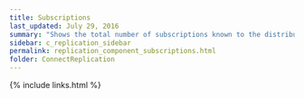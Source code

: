 ```yaml
---
title: Subscriptions
last_updated: July 29, 2016
summary: "Shows the total number of subscriptions known to the distributor."
sidebar: c_replication_sidebar
permalink: replication_component_subscriptions.html
folder: ConnectReplication
---
```




{% include links.html %}
